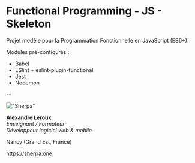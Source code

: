 # Functional Programming - JS - Skeleton

Projet modèle pour la Programmation Fonctionnelle en JavaScript (ES6+).

Modules pré-configurés :

- Babel
- ESlint + eslint-plugin-functional
- Jest
- Nodemon

--

!["Sherpa"](https://sherpa.one/images/sherpa-logotype-120.png)

__Alexandre Leroux__  
_Enseignant / Formateur_  
_Développeur logiciel web & mobile_

Nancy (Grand Est, France)

<https://sherpa.one>
